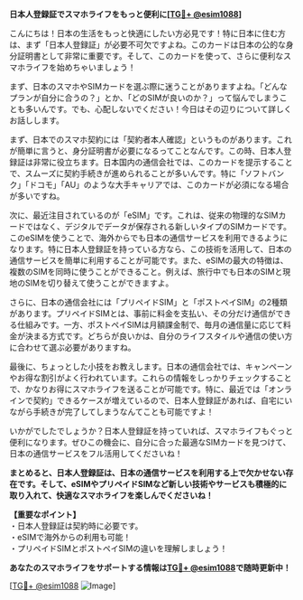 **日本人登録証でスマホライフをもっと便利に[[TG💪+ @esim1088](https://t.me/s/esim1088)]**

こんにちは！日本の生活をもっと快適にしたい方必見です！特に日本に住む方は、まず「日本人登録証」が必要不可欠ですよね。このカードは日本の公的な身分証明書として非常に重要です。そして、このカードを使って、さらに便利なスマホライフを始めちゃいましょう！

まず、日本のスマホやSIMカードを選ぶ際に迷うことがありますよね。「どんなプランが自分に合うの？」とか、「どのSIMが良いのか？」って悩んでしまうことも多いんです。でも、心配しないでください！今日はその辺りについて詳しくお話しします。

まず、日本でのスマホ契約には「契約者本人確認」というものがあります。これが簡単に言うと、身分証明書が必要になるってことなんです。この時、日本人登録証は非常に役立ちます。日本国内の通信会社では、このカードを提示することで、スムーズに契約手続きが進められることが多いんです。特に「ソフトバンク」「ドコモ」「AU」のような大手キャリアでは、このカードが必須になる場合が多いですね。

次に、最近注目されているのが「eSIM」です。これは、従来の物理的なSIMカードではなく、デジタルでデータが保存される新しいタイプのSIMカードです。このeSIMを使うことで、海外からでも日本の通信サービスを利用できるようになります。特に日本人登録証を持っている方なら、この技術を活用して、日本の通信サービスを簡単に利用することが可能です。また、eSIMの最大の特徴は、複数のSIMを同時に使うことができること。例えば、旅行中でも日本のSIMと現地のSIMを切り替えて使うことができますよ。

さらに、日本の通信会社には「プリペイドSIM」と「ポストペイSIM」の2種類があります。プリペイドSIMとは、事前に料金を支払い、その分だけ通信ができる仕組みです。一方、ポストペイSIMは月額課金制で、毎月の通信量に応じて料金が決まる方式です。どちらが良いかは、自分のライフスタイルや通信の使い方に合わせて選ぶ必要がありますね。

最後に、ちょっとした小技をお教えします。日本の通信会社では、キャンペーンやお得な割引がよく行われています。これらの情報をしっかりチェックすることで、かなりお得にスマホライフを送ることが可能です。特に、最近では「オンラインで契約」できるケースが増えているので、日本人登録証があれば、自宅にいながら手続きが完了してしまうなんてことも可能ですよ！

いかがでしたでしょうか？日本人登録証を持っていれば、スマホライフもぐっと便利になります。ぜひこの機会に、自分に合った最適なSIMカードを見つけて、日本の通信サービスをフル活用してくださいね！

**まとめると、日本人登録証は、日本の通信サービスを利用する上で欠かせない存在です。そして、eSIMやプリペイドSIMなど新しい技術やサービスも積極的に取り入れて、快適なスマホライフを楽しんでくださいね！**

**【重要なポイント】**  
・日本人登録証は契約時に必要です。  
・eSIMで海外からの利用も可能！  
・プリペイドSIMとポストペイSIMの違いを理解しましょう！  

**あなたのスマホライフをサポートする情報は[TG💪+ @esim1088](https://t.me/s/esim1088)で随時更新中！**  

[[TG💪+ @esim1088](https://t.me/s/esim1088) ![Image](https://i.postimg.cc/Y0z9fWf4/image.png)]